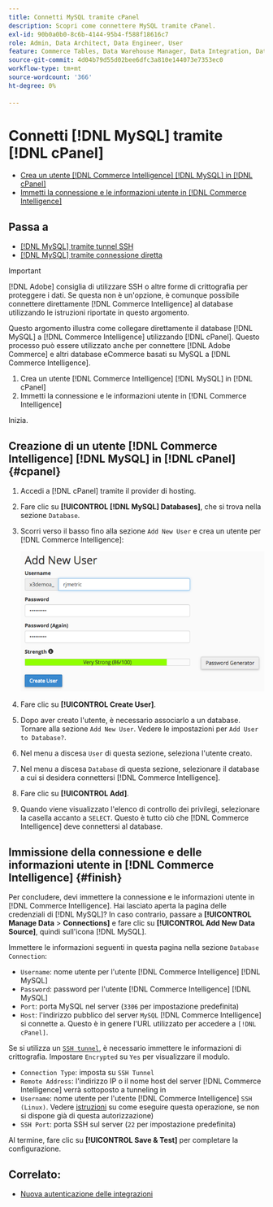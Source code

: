 ```yaml
---
title: Connetti MySQL tramite cPanel
description: Scopri come connettere MySQL tramite cPanel.
exl-id: 90b0a0b0-8c6b-4144-95b4-f588f18616c7
role: Admin, Data Architect, Data Engineer, User
feature: Commerce Tables, Data Warehouse Manager, Data Integration, Data Import/Export, SQL Report Builder
source-git-commit: 4d04b79d55d02bee6dfc3a810e144073e7353ec0
workflow-type: tm+mt
source-wordcount: '366'
ht-degree: 0%

---
```


# Connetti [!DNL MySQL] tramite [!DNL cPanel]

* [Crea un utente  [!DNL Commerce Intelligence] [!DNL MySQL] in [!DNL cPanel]](#cpanel)
* [Immetti la connessione e le informazioni utente in  [!DNL Commerce Intelligence]](#finish)

## Passa a

* [[!DNL MySQL] tramite tunnel SSH](../integrations/mysql-via-ssh-tunnel.md)
* [[!DNL MySQL] tramite connessione diretta](../integrations/mysql-via-a-direct-connection.md)

>[!IMPORTANT]
>
>[!DNL Adobe] consiglia di utilizzare SSH o altre forme di crittografia per proteggere i dati. Se questa non è un&#39;opzione, è comunque possibile connettere direttamente [!DNL Commerce Intelligence] al database utilizzando le istruzioni riportate in questo argomento.

Questo argomento illustra come collegare direttamente il database [!DNL MySQL] a [!DNL Commerce Intelligence] utilizzando [!DNL cPanel]. Questo processo può essere utilizzato anche per connettere [!DNL Adobe Commerce] e altri database eCommerce basati su MySQL a [!DNL Commerce Intelligence].

1. Crea un utente [!DNL Commerce Intelligence] [!DNL MySQL] in [!DNL cPanel]
1. Immetti la connessione e le informazioni utente in [!DNL Commerce Intelligence]

Inizia.

## Creazione di un utente [!DNL Commerce Intelligence] [!DNL MySQL] in [!DNL cPanel] {#cpanel}

1. Accedi a [!DNL cPanel] tramite il provider di hosting.
1. Fare clic su **[!UICONTROL [!DNL MySQL] Databases]**, che si trova nella sezione `Database`.
1. Scorri verso il basso fino alla sezione `Add New User` e crea un utente per [!DNL Commerce Intelligence]:

   ![interfaccia dei database MySQL del pannello che mostra il modulo utente per la creazione](../../../assets/create-mbi-mysql-user-cpanel.png)

1. Fare clic su **[!UICONTROL Create User]**.
1. Dopo aver creato l&#39;utente, è necessario associarlo a un database. Tornare alla sezione `Add New User`. Vedere le impostazioni per `Add User to Database?`.
1. Nel menu a discesa `User` di questa sezione, seleziona l&#39;utente creato.
1. Nel menu a discesa `Database` di questa sezione, selezionare il database a cui si desidera connettersi [!DNL Commerce Intelligence].
1. Fare clic su **[!UICONTROL Add]**.
1. Quando viene visualizzato l&#39;elenco di controllo dei privilegi, selezionare la casella accanto a `SELECT`. Questo è tutto ciò che [!DNL Commerce Intelligence] deve connettersi al database.

## Immissione della connessione e delle informazioni utente in [!DNL Commerce Intelligence] {#finish}

Per concludere, devi immettere la connessione e le informazioni utente in [!DNL Commerce Intelligence]. Hai lasciato aperta la pagina delle credenziali di [!DNL MySQL]? In caso contrario, passare a **[!UICONTROL Manage Data** > **Connections]** e fare clic su **[!UICONTROL Add New Data Source]**, quindi sull&#39;icona [!DNL MySQL].

Immettere le informazioni seguenti in questa pagina nella sezione `Database Connection`:

* `Username`: nome utente per l&#39;utente [!DNL Commerce Intelligence] [!DNL MySQL]
* `Password`: password per l&#39;utente [!DNL Commerce Intelligence] [!DNL MySQL]
* `Port`: porta MySQL nel server (`3306` per impostazione predefinita)
* `Host`: l&#39;indirizzo pubblico del server `MySQL` [!DNL Commerce Intelligence] si connette a. Questo è in genere l&#39;URL utilizzato per accedere a `[!DNL cPanel]`.

Se si utilizza un [`SSH tunnel`](../integrations/mysql-via-ssh-tunnel.md), è necessario immettere le informazioni di crittografia. Impostare `Encrypted` su `Yes` per visualizzare il modulo.

* `Connection Type`: imposta su `SSH Tunnel`
* `Remote Address`: l&#39;indirizzo IP o il nome host del server [!DNL Commerce Intelligence] verrà sottoposto a tunneling in
* `Username`: nome utente per l&#39;utente [!DNL Commerce Intelligence] `SSH (Linux)`. Vedere [istruzioni](../../../data-analyst/importing-data/integrations/mysql-via-ssh-tunnel.md) su come eseguire questa operazione, se non si dispone già di questa autorizzazione)
* `SSH Port`: porta SSH sul server (`22` per impostazione predefinita)

Al termine, fare clic su **[!UICONTROL Save & Test]** per completare la configurazione.

## Correlato:

* [Nuova autenticazione delle integrazioni](https://experienceleague.adobe.com/docs/commerce-knowledge-base/kb/how-to/mbi-reauthenticating-integrations.html)
